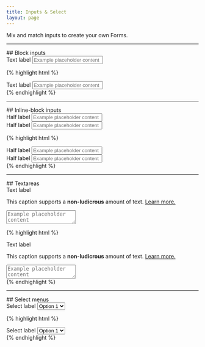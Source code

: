 ```yaml
---
title: Inputs & Select
layout: page
---
```


<p class="t-5">Mix and match inputs to create your own Forms.</p>

<hr />
## Block inputs

<div class="Form__group">
	<label for="input1" class="Form__label">Text label</label>
	<input id="input1" type="text" class="Form__input" placeholder="Example placeholder content">
</div>

{% highlight html %}
<div class="Form__group">
	<label for="input1" class="Form__label">Text label</label>
	<input id="input1" type="text" class="Form__input" placeholder="Example placeholder content">
</div>
{% endhighlight %}

<hr />
## Inline-block inputs

<div class="Form__inline">
	<div class="Form__inline-grid">
		<div class="Form__inline-row">
			<div class="Form__group">
				<label for="input2" class="Form__label">Half label</label>
				<input id="input2" type="text" class="Form__input" placeholder="Example placeholder content">
			</div>
			<div class="Form__group">
				<label for="input3" class="Form__label">Half label</label>
				<input id="input3" type="text" class="Form__input" placeholder="Example placeholder content">
			</div>
		</div>
	</div>
</div>

{% highlight html %}
<div class="Form__inline">
	<div class="Form__inline-grid">
		<div class="Form__inline-row">
			<div class="Form__group">
				<label for="input2" class="Form__label">Half label</label>
				<input id="input2" type="text" class="Form__input" placeholder="Example placeholder content">
			</div>
			<div class="Form__group">
				<label for="input3" class="Form__label">Half label</label>
				<input id="input3" type="text" class="Form__input" placeholder="Example placeholder content">
			</div>
		</div>
	</div>
</div>
{% endhighlight %}

<hr />
## Textareas

<div class="Form__group">
	<label for="textarea1" class="Form__label">Text label</label>
	<p class="Form__description">This caption supports a <strong>non-ludicrous</strong> amount of text. <a href="#">Learn more.</a></p>
	<textarea id="textarea1" class="Form__input" placeholder="Example placeholder content"></textarea>
</div>

{% highlight html %}
<div class="Form__group">
	<label for="textarea1" class="Form__label">Text label</label>
	<p class="Form__description">This caption supports a <strong>non-ludicrous</strong> amount of text. <a href="#">Learn more.</a></p>
	<textarea id="textarea1" class="Form__input" placeholder="Example placeholder content"></textarea>
</div>
{% endhighlight %}

<hr />
## Select menus

<div class="Form__group Form__group--select">
	<label for="select1" class="Form__label">Select label</label>
	<select id="select1" class="Form__select">
		<option>Option 1</option>
		<option>Option 2</option>
		<option>Option 3</option>
		<option>Option 4</option>
		<option>Option 5</option>
	</select>
</div>

{% highlight html %}
<div class="Form__group Form__group--select">
	<label for="select1" class="Form__label">Select label</label>
	<select id="select1" class="Form__select">
		<option>Option 1</option>
		<option>Option 2</option>
		<option>Option 3</option>
		<option>Option 4</option>
		<option>Option 5</option>
	</select>
</div>
{% endhighlight %}
